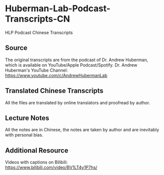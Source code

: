 # Huberman-Lab-Podcast-Transcripts-CN
HLP Podcast Chinese Transcripts

## Source
The original transcripts are from the podcast of Dr. Andrew Huberman, which is available on YouTube/Apple Podcast/Spotify.
Dr. Andrew Huberman's YouTube Channel: https://www.youtube.com/c/AndrewHubermanLab

## Translated Chinese Transcripts
All the files are translated by online translators and proofread by author.

## Lecture Notes
All the notes are in Chinese, the notes are taken by author and are inevitably with personal bias.

## Additional Resource
Videos with captions on Bilibili: https://www.bilibili.com/video/BV1LT4y1P7hs/
